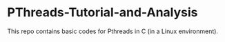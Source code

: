 # PThreads-Tutorial-and-Analysis
This repo contains basic codes for Pthreads in C (in a Linux environment).
